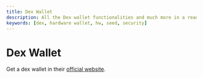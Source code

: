 ```yaml
---
title: Dex Wallet
description: All the Dex wallet functionalities and much more in a ready-to-use solution that will give a kick to your crypto-project.
keywords: [dex, hardware wallet, hw, seed, security]
---
```


# Dex Wallet

Get a dex wallet in their [official website](https://www.dexwallet.io/).


